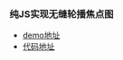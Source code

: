 ### 纯JS实现无缝轮播焦点图 ###

- [demo地址](http://moxiufe.cn/Projects/JavaScript/banner/index.html)
- [代码地址](https://github.com/moxiu-fe/Projects/tree/master/JavaScript/banner)